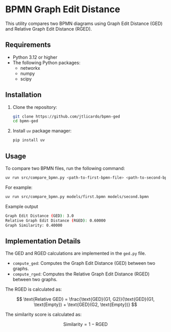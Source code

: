 # BPMN Graph Edit Distance

This utility compares two BPMN diagrams using Graph Edit Distance (GED) and Relative Graph Edit Distance (RGED).

## Requirements

- Python 3.12 or higher
- The following Python packages:
  - networkx
  - numpy
  - scipy

## Installation

1. Clone the repository:
    ```sh
    git clone https://github.com/jtlicardo/bpmn-ged
    cd bpmn-ged
    ```

2. Install `uv` package manager:
    ```sh
    pip install uv
    ```

## Usage

To compare two BPMN files, run the following command:

```sh
uv run src/compare_bpmn.py <path-to-first-bpmn-file> <path-to-second-bpmn-file>
```

For example:

```sh
uv run src/compare_bpmn.py models/first.bpmn models/second.bpmn
```

Example output

```sh
Graph Edit Distance (GED): 3.0
Relative Graph Edit Distance (RGED): 0.60000
Graph Similarity: 0.40000
```

## Implementation Details

The GED and RGED calculations are implemented in the `ged.py` file.

- `compute_ged`: Computes the Graph Edit Distance (GED) between two graphs.
- `compute_rged`: Computes the Relative Graph Edit Distance (RGED) between two graphs.

The RGED is calculated as:

$$
\text{Relative GED} = \frac{\text{GED}(G1, G2)}{\text{GED}(G1, \text{Empty}) + \text{GED}(G2, \text{Empty})}
$$

The similarity score is calculated as:

$$
\text{Similarity} = 1 - \text{RGED}
$$

